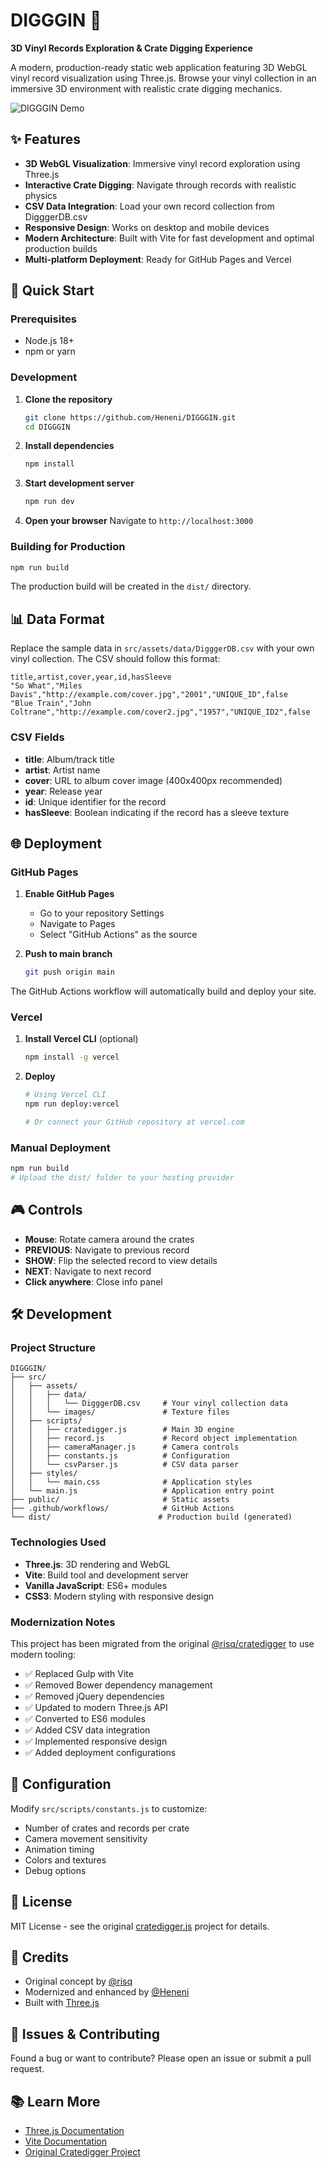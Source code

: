 # DIGGGIN 🎵

**3D Vinyl Records Exploration & Crate Digging Experience**

A modern, production-ready static web application featuring 3D WebGL vinyl record visualization using Three.js. Browse your vinyl collection in an immersive 3D environment with realistic crate digging mechanics.

![DIGGGIN Demo](https://github.com/risq/cratedigger/blob/master/src/images/demo.gif?raw=true)

## ✨ Features

- **3D WebGL Visualization**: Immersive vinyl record exploration using Three.js
- **Interactive Crate Digging**: Navigate through records with realistic physics
- **CSV Data Integration**: Load your own record collection from DigggerDB.csv
- **Responsive Design**: Works on desktop and mobile devices
- **Modern Architecture**: Built with Vite for fast development and optimal production builds
- **Multi-platform Deployment**: Ready for GitHub Pages and Vercel

## 🚀 Quick Start

### Prerequisites

- Node.js 18+ 
- npm or yarn

### Development

1. **Clone the repository**
   ```bash
   git clone https://github.com/Heneni/DIGGGIN.git
   cd DIGGGIN
   ```

2. **Install dependencies**
   ```bash
   npm install
   ```

3. **Start development server**
   ```bash
   npm run dev
   ```

4. **Open your browser**
   Navigate to `http://localhost:3000`

### Building for Production

```bash
npm run build
```

The production build will be created in the `dist/` directory.

## 📊 Data Format

Replace the sample data in `src/assets/data/DigggerDB.csv` with your own vinyl collection. The CSV should follow this format:

```csv
title,artist,cover,year,id,hasSleeve
"So What","Miles Davis","http://example.com/cover.jpg","2001","UNIQUE_ID",false
"Blue Train","John Coltrane","http://example.com/cover2.jpg","1957","UNIQUE_ID2",false
```

### CSV Fields

- **title**: Album/track title
- **artist**: Artist name
- **cover**: URL to album cover image (400x400px recommended)
- **year**: Release year
- **id**: Unique identifier for the record
- **hasSleeve**: Boolean indicating if the record has a sleeve texture

## 🌐 Deployment

### GitHub Pages

1. **Enable GitHub Pages**
   - Go to your repository Settings
   - Navigate to Pages
   - Select "GitHub Actions" as the source

2. **Push to main branch**
   ```bash
   git push origin main
   ```

The GitHub Actions workflow will automatically build and deploy your site.

### Vercel

1. **Install Vercel CLI** (optional)
   ```bash
   npm install -g vercel
   ```

2. **Deploy**
   ```bash
   # Using Vercel CLI
   npm run deploy:vercel
   
   # Or connect your GitHub repository at vercel.com
   ```

### Manual Deployment

```bash
npm run build
# Upload the dist/ folder to your hosting provider
```

## 🎮 Controls

- **Mouse**: Rotate camera around the crates
- **PREVIOUS**: Navigate to previous record
- **SHOW**: Flip the selected record to view details
- **NEXT**: Navigate to next record
- **Click anywhere**: Close info panel

## 🛠️ Development

### Project Structure

```
DIGGGIN/
├── src/
│   ├── assets/
│   │   ├── data/
│   │   │   └── DigggerDB.csv     # Your vinyl collection data
│   │   └── images/               # Texture files
│   ├── scripts/
│   │   ├── cratedigger.js        # Main 3D engine
│   │   ├── record.js             # Record object implementation
│   │   ├── cameraManager.js      # Camera controls
│   │   ├── constants.js          # Configuration
│   │   └── csvParser.js          # CSV data parser
│   ├── styles/
│   │   └── main.css              # Application styles
│   └── main.js                   # Application entry point
├── public/                       # Static assets
├── .github/workflows/            # GitHub Actions
└── dist/                        # Production build (generated)
```

### Technologies Used

- **Three.js**: 3D rendering and WebGL
- **Vite**: Build tool and development server
- **Vanilla JavaScript**: ES6+ modules
- **CSS3**: Modern styling with responsive design

### Modernization Notes

This project has been migrated from the original [@risq/cratedigger](https://github.com/risq/cratedigger) to use modern tooling:

- ✅ Replaced Gulp with Vite
- ✅ Removed Bower dependency management
- ✅ Removed jQuery dependencies
- ✅ Updated to modern Three.js API
- ✅ Converted to ES6 modules
- ✅ Added CSV data integration
- ✅ Implemented responsive design
- ✅ Added deployment configurations

## 🔧 Configuration

Modify `src/scripts/constants.js` to customize:

- Number of crates and records per crate
- Camera movement sensitivity
- Animation timing
- Colors and textures
- Debug options

## 📝 License

MIT License - see the original [cratedigger.js](https://github.com/risq/cratedigger) project for details.

## 🙏 Credits

- Original concept by [@risq](https://github.com/risq)
- Modernized and enhanced by [@Heneni](https://github.com/Heneni)
- Built with [Three.js](https://threejs.org/)

## 🐛 Issues & Contributing

Found a bug or want to contribute? Please open an issue or submit a pull request.

## 📚 Learn More

- [Three.js Documentation](https://threejs.org/docs/)
- [Vite Documentation](https://vitejs.dev/)
- [Original Cratedigger Project](https://github.com/risq/cratedigger)
